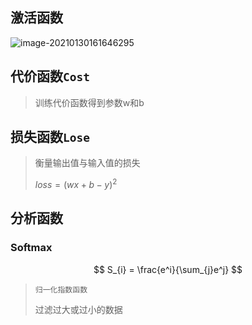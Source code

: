 <!-- 
title: 02-常用函数
sort: 
--> 

## 激活函数

![image-20210130161646295](https://gitee.com/nmdfzf404/Image-hosting/raw/master/2021/image-20210130161646295.png)

## 代价函数`Cost`

> 训练代价函数得到参数w和b

## 损失函数`Lose`

> 衡量输出值与输入值的损失
>
> $loss=(wx+b-y)^2$

## 分析函数

### Softmax

$$ S_{i} = \frac{e^i}{\sum_{j}e^j} $$

> `归一化指数函数`
>
> 过滤过大或过小的数据



